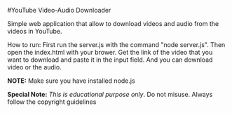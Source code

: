 #YouTube Video-Audio Downloader

Simple web application that allow to download videos and audio from the videos in YouTube.

How to run: First run the server.js with the command "node server.js". Then open the index.html with your brower. Get the link of the video that you want to download and paste it in the input field. And you can download video or the audio.

**NOTE:** Make sure you have installed node.js

**Special Note:** *This is educational purpose only*. Do not misuse. Always follow the copyright guidelines
